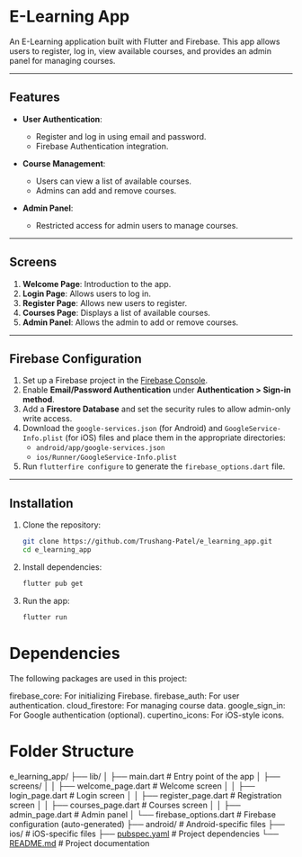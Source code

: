 # E-Learning App

An E-Learning application built with Flutter and Firebase. This app allows users to register, log in, view available courses, and provides an admin panel for managing courses.

---

## Features

- **User Authentication**:
  - Register and log in using email and password.
  - Firebase Authentication integration.

- **Course Management**:
  - Users can view a list of available courses.
  - Admins can add and remove courses.

- **Admin Panel**:
  - Restricted access for admin users to manage courses.

---

## Screens

1. **Welcome Page**: Introduction to the app.
2. **Login Page**: Allows users to log in.
3. **Register Page**: Allows new users to register.
4. **Courses Page**: Displays a list of available courses.
5. **Admin Panel**: Allows the admin to add or remove courses.

---

## Firebase Configuration

1. Set up a Firebase project in the [Firebase Console](https://console.firebase.google.com/).
2. Enable **Email/Password Authentication** under **Authentication > Sign-in method**.
3. Add a **Firestore Database** and set the security rules to allow admin-only write access.
4. Download the `google-services.json` (for Android) and `GoogleService-Info.plist` (for iOS) files and place them in the appropriate directories:
   - `android/app/google-services.json`
   - `ios/Runner/GoogleService-Info.plist`
5. Run `flutterfire configure` to generate the `firebase_options.dart` file.

---

## Installation

1. Clone the repository:
   ```bash
   git clone https://github.com/Trushang-Patel/e_learning_app.git
   cd e_learning_app
   ```
2. Install dependencies:
    ```bash
    flutter pub get
    ```
3. Run the app:
    ```bash
    flutter run
    ```

# Dependencies
The following packages are used in this project:

firebase_core: For initializing Firebase.
firebase_auth: For user authentication.
cloud_firestore: For managing course data.
google_sign_in: For Google authentication (optional).
cupertino_icons: For iOS-style icons.

# Folder Structure

e_learning_app/
├── lib/
│   ├── main.dart                # Entry point of the app
│   ├── screens/
│   │   ├── welcome_page.dart    # Welcome screen
│   │   ├── login_page.dart      # Login screen
│   │   ├── register_page.dart   # Registration screen
│   │   ├── courses_page.dart    # Courses screen
│   │   ├── admin_page.dart      # Admin panel
│   └── firebase_options.dart    # Firebase configuration (auto-generated)
├── android/                     # Android-specific files
├── ios/                         # iOS-specific files
├── [pubspec.yaml](http://_vscodecontentref_/1)                 # Project dependencies
└── [README.md](http://_vscodecontentref_/2)                    # Project documentation